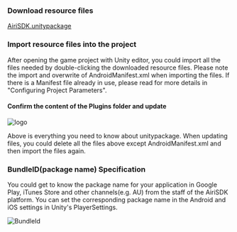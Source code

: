 ### Download resource files

[AiriSDK.unitypackage](https://sdkresources.oss-cn-shanghai.aliyuncs.com/YostarSDK/2.1.0/AiriSDK_2.1.30.unitypackage)

### Import resource files into the project

After opening the game project with Unity editor, you could import all the files needed by double-clicking the downloaded resource files. Please note the import and overwrite of AndroidManifest.xml when importing the files. If there is a Manifest file already in use, please read for more details in "Configuring Project Parameters".

#### Confirm the content of the Plugins folder and update

![logo](https://raw.githubusercontent.com/Yostardev/yostarsdk/master/docs/_media/plugin210.png)

Above is everything you need to know about unitypackage. When updating files, you could delete all the files above except AndroidManifest.xml and then import the files again.

### BundleID(package name) Specification

You could get to know the package name for your application in Google Play, iTunes Store and other channels(e.g. AU) from the staff of the AiriSDK platform. You can set the corresponding package name in the Android and iOS settings in Unity's PlayerSettings.

![BundleId](https://raw.githubusercontent.com/Yostardev/yostarsdk/master/docs/_media/bundleid_unity.png)


